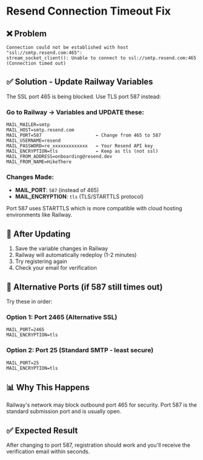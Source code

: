 # Resend Connection Timeout Fix

## ❌ Problem
```
Connection could not be established with host "ssl://smtp.resend.com:465": 
stream_socket_client(): Unable to connect to ssl://smtp.resend.com:465 (Connection timed out)
```

## ✅ Solution - Update Railway Variables

The SSL port 465 is being blocked. Use TLS port 587 instead:

### Go to Railway → Variables and UPDATE these:

```
MAIL_MAILER=smtp
MAIL_HOST=smtp.resend.com
MAIL_PORT=587                    ← Change from 465 to 587
MAIL_USERNAME=resend
MAIL_PASSWORD=re_xxxxxxxxxxxxx   ← Your Resend API key
MAIL_ENCRYPTION=tls              ← Keep as tls (not ssl)
MAIL_FROM_ADDRESS=onboarding@resend.dev
MAIL_FROM_NAME=HikeThere
```

### Changes Made:
- **MAIL_PORT**: `587` (instead of 465)
- **MAIL_ENCRYPTION**: `tls` (TLS/STARTTLS protocol)

Port 587 uses STARTTLS which is more compatible with cloud hosting environments like Railway.

## 🔄 After Updating

1. Save the variable changes in Railway
2. Railway will automatically redeploy (1-2 minutes)
3. Try registering again
4. Check your email for verification

## 🧪 Alternative Ports (if 587 still times out)

Try these in order:

### Option 1: Port 2465 (Alternative SSL)
```
MAIL_PORT=2465
MAIL_ENCRYPTION=tls
```

### Option 2: Port 25 (Standard SMTP - least secure)
```
MAIL_PORT=25
MAIL_ENCRYPTION=tls
```

## 📊 Why This Happens

Railway's network may block outbound port 465 for security. Port 587 is the standard submission port and is usually open.

## ✅ Expected Result

After changing to port 587, registration should work and you'll receive the verification email within seconds.
